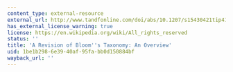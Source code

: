 ```yaml
---
content_type: external-resource
external_url: http://www.tandfonline.com/doi/abs/10.1207/s15430421tip4104_2
has_external_license_warning: true
license: https://en.wikipedia.org/wiki/All_rights_reserved
status: ''
title: 'A Revision of Bloom''s Taxonomy: An Overview'
uid: 1be1b298-6e39-40af-95fa-bb0d150884bf
wayback_url: ''
---
```


